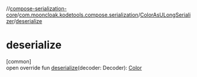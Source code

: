 //[compose-serialization-core](../../../index.md)/[com.mooncloak.kodetools.compose.serialization](../index.md)/[ColorAsULongSerializer](index.md)/[deserialize](deserialize.md)

# deserialize

[common]\
open override fun [deserialize](deserialize.md)(decoder: Decoder): [Color](https://developer.android.com/reference/kotlin/androidx/compose/ui/graphics/Color.html)
